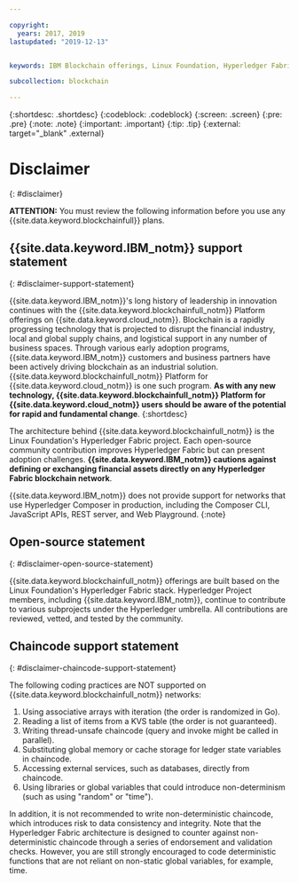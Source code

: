 ```yaml
---

copyright:
  years: 2017, 2019
lastupdated: "2019-12-13"


keywords: IBM Blockchain offerings, Linux Foundation, Hyperledger Fabric, open source, community contribution

subcollection: blockchain

---
```


{:shortdesc: .shortdesc}
{:codeblock: .codeblock}
{:screen: .screen}
{:pre: .pre}
{:note: .note}
{:important: .important}
{:tip: .tip}
{:external: target="_blank" .external}

# Disclaimer
{: #disclaimer}

**ATTENTION:** You must review the following information before you use any {{site.data.keyword.blockchainfull}} plans.

## {{site.data.keyword.IBM_notm}} support statement
{: #disclaimer-support-statement}

{{site.data.keyword.IBM_notm}}'s long history of leadership in innovation continues with the {{site.data.keyword.blockchainfull_notm}} Platform offerings on {{site.data.keyword.cloud_notm}}. Blockchain is a rapidly progressing technology that is projected to disrupt the financial industry, local and global supply chains, and logistical support in any number of business spaces. Through various early adoption programs, {{site.data.keyword.IBM_notm}} customers and business partners have been actively driving blockchain as an industrial solution. {{site.data.keyword.blockchainfull_notm}} Platform for {{site.data.keyword.cloud_notm}} is one such program. **As with any new technology, {{site.data.keyword.blockchainfull_notm}} Platform for {{site.data.keyword.cloud_notm}} users should be aware of the potential for rapid and fundamental change**.
{:shortdesc}

The architecture behind {{site.data.keyword.blockchainfull_notm}} is the Linux Foundation's Hyperledger Fabric project. Each open-source community contribution improves Hyperledger Fabric but can present adoption challenges. **{{site.data.keyword.IBM_notm}} cautions against defining or exchanging financial assets directly on any Hyperledger Fabric blockchain network**.

{{site.data.keyword.IBM_notm}} does not provide support for networks that use Hyperledger Composer in production, including the Composer CLI, JavaScript APIs, REST server, and Web Playground.
{:note}

## Open-source statement
{: #disclaimer-open-source-statement}

{{site.data.keyword.blockchainfull_notm}} offerings are built based on the Linux Foundation's Hyperledger Fabric stack. Hyperledger Project members, including {{site.data.keyword.IBM_notm}}, continue to contribute to various subprojects under the Hyperledger umbrella.  All contributions are reviewed, vetted, and tested by the community.

## Chaincode support statement
{: #disclaimer-chaincode-support-statement}

The following coding practices are NOT supported on {{site.data.keyword.blockchainfull_notm}} networks:

1. Using associative arrays with iteration (the order is randomized in Go).
2. Reading a list of items from a KVS table (the order is not guaranteed).
3. Writing thread-unsafe chaincode (query and invoke might be called in parallel).
4. Substituting global memory or cache storage for ledger state variables in chaincode.
5. Accessing external services, such as databases, directly from chaincode.
6. Using libraries or global variables that could introduce non-determinism (such as using "random" or "time").

In addition, it is not recommended to write non-deterministic chaincode, which introduces risk to data consistency and integrity. Note that the Hyperledger Fabric architecture is designed to counter against non-deterministic chaincode through a series of endorsement and validation checks. However, you are still strongly encouraged to code deterministic functions that are not reliant on non-static global variables, for example, time.
